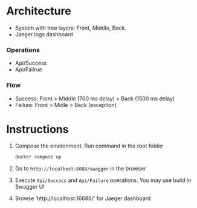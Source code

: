 # Architecture
- System with tree layers: Front, Middle, Back. 
- Jaeger logs dashboard

### Operations
* Api/Success
* Api/Failrue

### Flow
* Success: Front > Middle (700 ms delay) > Back (1500 ms delay)
* Failure: Front > Midle > Back (exception)

# Instructions
1. Compose the environment. Run command in the root folder
    ```bash
    docker compose up
    ```

1. Go to `http://localhost:8088/swagger` in the browser

1. Execute `Api/Success` and `Api/Failure` operations. You may use build in Swagger UI

1. Browse 'http://localhost:16686/' for Jaeger dashboard
